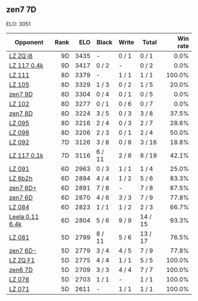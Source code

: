 ## zen7 7D ##

ELO: 3051

Opponent | Rank | ELO | Black | Write | Total | Win rate
---------|-----:|----:|-------|-------|-------|-------:
[LZ ZQ i8](LZ%20ZQ%20i8.md) | 9D | 3435 | - | 0 / 1 | 0 / 1 | 0.0%
[LZ 117 0.4k](LZ%20117%200.4k.md) | 9D | 3417 | 0 / 2 | - | 0 / 2 | 0.0%
[LZ 111](LZ%20111.md) | 8D | 3379 | - | 1 / 1 | 1 / 1 | 100.0%
[LZ 105](LZ%20105.md) | 8D | 3329 | 1 / 3 | 0 / 2 | 1 / 5 | 20.0%
[zen7 9D](zen7%209D.md) | 8D | 3304 | 0 / 4 | 0 / 1 | 0 / 5 | 0.0%
[LZ 102](LZ%20102.md) | 8D | 3277 | 0 / 1 | 0 / 6 | 0 / 7 | 0.0%
[zen7 8D](zen7%208D.md) | 8D | 3224 | 3 / 5 | 0 / 3 | 3 / 8 | 37.5%
[LZ 095](LZ%20095.md) | 8D | 3216 | 2 / 4 | 0 / 3 | 2 / 7 | 28.6%
[LZ 098](LZ%20098.md) | 8D | 3206 | 2 / 3 | 0 / 1 | 2 / 4 | 50.0%
[LZ 092](LZ%20092.md) | 7D | 3126 | 3 / 8 | 0 / 8 | 3 / 16 | 18.8%
[LZ 117 0.1k](LZ%20117%200.1k.md) | 7D | 3116 | 6 / 11 | 2 / 8 | 8 / 19 | 42.1%
[LZ 091](LZ%20091.md) | 6D | 2963 | 0 / 3 | 1 / 1 | 1 / 4 | 25.0%
[LZ 6b2h](LZ%206b2h.md) | 6D | 2894 | 4 / 4 | 1 / 2 | 5 / 6 | 83.3%
[zen7 6D+](zen7%206D+.md) | 6D | 2891 | 7 / 8 | - | 7 / 8 | 87.5%
[zen7 6D](zen7%206D.md) | 6D | 2870 | 4 / 6 | 3 / 3 | 7 / 9 | 77.8%
[LZ 084](LZ%20084.md) | 6D | 2823 | 1 / 1 | 1 / 2 | 2 / 3 | 66.7%
[Leela 0.11 6.4k](Leela%200.11%206.4k.md) | 6D | 2804 | 5 / 6 | 9 / 9 | 14 / 15 | 93.3%
[LZ 081](LZ%20081.md) | 5D | 2799 | 8 / 11 | 5 / 6 | 13 / 17 | 76.5%
[zen7 6D-](zen7%206D-.md) | 5D | 2779 | 3 / 4 | 4 / 5 | 7 / 9 | 77.8%
[LZ ZQ F1](LZ%20ZQ%20F1.md) | 5D | 2775 | 4 / 4 | 1 / 1 | 5 / 5 | 100.0%
[zen6 7D](zen6%207D.md) | 5D | 2709 | 3 / 3 | 4 / 4 | 7 / 7 | 100.0%
[LZ 076](LZ%20076.md) | 5D | 2703 | 1 / 1 | - | 1 / 1 | 100.0%
[LZ 071](LZ%20071.md) | 5D | 2611 | - | 1 / 1 | 1 / 1 | 100.0%
